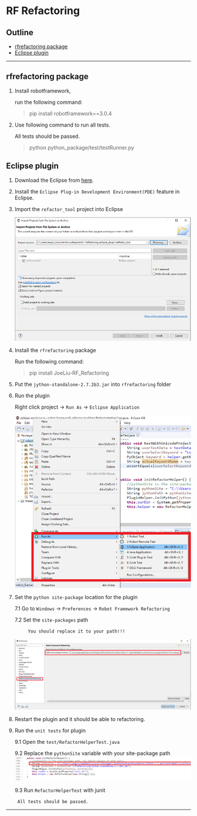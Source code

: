# RF Refactoring

## Outline

* [rfrefactoring package](#rfrefactoring-package)
* [Eclipse plugin](#eclipse-plugin)
---
## rfrefactoring package
1. Install robotframework,

    run the following command:
    > pip install robotframework==3.0.4
2. Use following command to run all tests.

    All tests should be passed.
    > python python_package/test/testRunner.py

## Eclipse plugin
1. Download the Eclipse from [here](https://www.eclipse.org/downloads/).

2. Install the `Eclipse Plug-in Development Environment(PDE)` feature in Eclipse.

3. Import the `refactor_tool` project into Eclipse

    ![Import project](picture/import_plugin_project.PNG)

4. Install the `rfrefactoring` package

    Run the following command:
    > pip install JoeLiu-RF_Refactoring

5. Put the `jython-standalone-2.7.2b3.jar` into `rfrefactoring` folder 

6. Run the plugin

    Right click project -> `Run As` -> `Eclipse Application `

    ![run plugin](/picture/run_plugin.png)

7. Set the `python site-package` location for the plugin

    7.1 Go to `Windows` -> `Preferences` -> `Robot Framework Refactoring`

    7.2 Set the `site-packages` path
    
            You should replace it to your path!!!

    ![](/picture/set_site_package_location.PNG)

8. Restart the plugin and it should be able to refactoring.

9. Run the `unit tests` for plugin

    9.1 Open the `test/RefactorHelperTest.java`

    9.2 Replace the `pythonSite` variable with your site-package path
    ![](/picture/replace_site_package_path_in_test.png)

    9.3 Run `RefactorHelperTest` with junit

        All tests should be passed.
---
